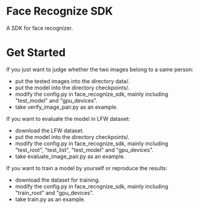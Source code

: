 # Face Recognize SDK

A SDK for face recognizer.

# Get Started
If you just want to judge whether the two images belong to a same person:
+ put the tested images into the directory data/.
+ put the model into the directory checkpoints/.
+ modify the config.py in face_recognize_sdk, mainly including "test_model" and "gpu_devices".
+ take verify_image_pair.py as an example.

If you want to evaluate the model in LFW dataset:
+ download the LFW dataset.
+ put the model into the directory checkpoints/.
+ modify the config.py in face_recognize_sdk, mainly including "test_root", "test_list", "test_model" and "gpu_devices".
+ take evaluate_image_pair.py as an example.

If you want to train a model by yourself or reproduce the results:
+ download the dataset for training.
+ modify the config.py in face_recognize_sdk, mainly including "train_root" and "gpu_devices".
+ take train.py as an example.



